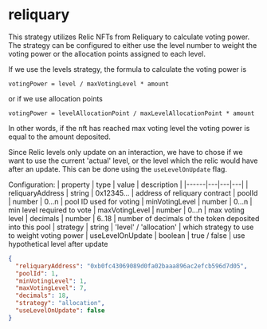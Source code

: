 # reliquary

This strategy utilizes Relic NFTs from Reliquary to calculate voting power. The strategy can be configured to either
use the level number to weight the voting power or the allocation points assigned to each level.

If we use the levels strategy, the formula to calculate the voting power is

`votingPower = level / maxVotingLevel * amount`

or if we use allocation points

`votingPower = levelAllocationPoint / maxLevelAllocationPoint * amount`

In other words, if the nft has reached max voting level the voting power is equal to the amount deposited.

Since Relic levels only update on an interaction, we have to chose if we want to use the current 'actual' level, or the level which the relic would
have after an update. This can be done using the `useLevelOnUpdate` flag.

Configuration:
| property | type | value | description |
|------|---|---|---|
| reliquaryAddress | string | 0x12345... | address of reliquary contract
| poolId | number | 0...n | pool ID used for voting
| minVotingLevel | number | 0...n | min level required to vote
| maxVotingLevel | number | 0...n | max voting level
| decimals | number | 6..18 | number of decimals of the token deposited into this pool
| strategy | string | 'level' / 'allocation' | which strategy to use to weight voting power
| useLevelOnUpdate | boolean | true / false | use hypothetical level after update

```json
{
  "reliquaryAddress": "0xb0fc43069089d0fa02baaa896ac2efcb596d7d05",
  "poolId": 1,
  "minVotingLevel": 1,
  "maxVotingLevel": 7,
  "decimals": 18,
  "strategy": "allocation",
  "useLevelOnUpdate": false
}
```
